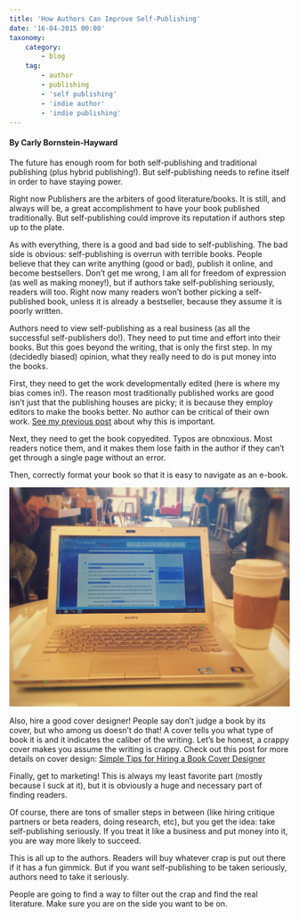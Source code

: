 ```yaml
---
title: 'How Authors Can Improve Self-Publishing'
date: '16-04-2015 00:00'
taxonomy:
    category:
        - blog
    tag:
        - author
        - publishing
        - 'self publishing'
        - 'indie author'
        - 'indie publishing'
---
```


#### By Carly Bornstein-Hayward

The future has enough room for both self-publishing and traditional publishing (plus hybrid publishing!). But self-publishing needs to refine itself in order to have staying power.

Right now Publishers are the arbiters of good literature/books. It is still, and always will be, a great accomplishment to have your book published traditionally. But self-publishing could improve its reputation if authors step up to the plate.

As with everything, there is a good and bad side to self-publishing. The bad side is obvious: self-publishing is overrun with terrible books. People believe that they can write anything (good or bad), publish it online, and become bestsellers. Don’t get me wrong, I am all for freedom of expression (as well as making money!), but if authors take self-publishing seriously, readers will too. Right now many readers won’t bother picking a self-published book, unless it is already a bestseller, because they assume it is poorly written.

Authors need to view self-publishing as a real business (as all the successful self-publishers do!). They need to put time and effort into their books. But this goes beyond the writing, that is only the first step. In my (decidedly biased) opinion, what they really need to do is put money into the books.

First, they need to get the work developmentally edited (here is where my bias comes in!). The reason most traditionally published works are good isn’t just that the publishing houses are picky; it is because they employ editors to make the books better. No author can be critical of their own work. [See my previous post](/blog/do-you-need-an-editor-to-self-publish) about why this is important.

Next, they need to get the book copyedited. Typos are obnoxious. Most readers notice them, and it makes them lose faith in the author if they can’t get through a single page without an error.

Then, correctly format your book so that it is easy to navigate as an e-book.

![](CB_Editing_cafe_writing.jpg?cropResize=400,400)

Also, hire a good cover designer! People say don’t judge a book by its cover, but who among us doesn’t do that! A cover tells you what type of book it is and it indicates the caliber of the writing. Let’s be honest, a crappy cover makes you assume the writing is crappy. Check out this post for more details on cover design: [Simple Tips for Hiring a Book Cover Designer](http://positivewriter.com/very-simple-tips-for-hiring-a-book-cover-designer-that-will-save-you-money/?target=_blank) 

Finally, get to marketing! This is always my least favorite part (mostly because I suck at it), but it is obviously a huge and necessary part of finding readers.

Of course, there are tons of smaller steps in between (like hiring critique partners or beta readers, doing research, etc), but you get the idea: take self-publishing seriously. If you treat it like a business and put money into it, you are way more likely to succeed.

This is all up to the authors. Readers will buy whatever crap is put out there if it has a fun gimmick. But if you want self-publishing to be taken seriously, authors need to take it seriously.

People are going to find a way to filter out the crap and find the real literature. Make sure you are on the side you want to be on.